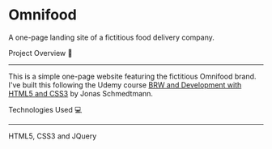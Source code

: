 # Omnifood
A one-page landing site of a fictitious food delivery company.

Project Overview 📑
___
This is a simple one-page website featuring the fictitious Omnifood brand. I've built this following the Udemy course <a href="https://www.google.com/" target="_blank">BRW and Development with HTML5 and CSS3</a> by Jonas Schmedtmann.

Technologies Used 💻
___
HTML5, CSS3 and JQuery




